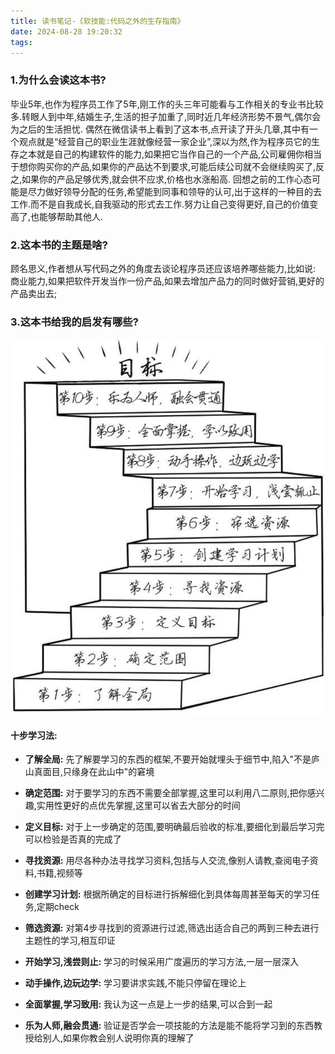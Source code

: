 ```yaml
---
title: 读书笔记-《软技能:代码之外的生存指南》
date: 2024-08-28 19:20:32
tags:
---
```


### 1.为什么会读这本书?
毕业5年,也作为程序员工作了5年,刚工作的头三年可能看与工作相关的专业书比较多.转眼人到中年,结婚生子,生活的担子加重了,同时近几年经济形势不景气,偶尔会为之后的生活担忧. 偶然在微信读书上看到了这本书,点开读了开头几章,其中有一个观点就是“经营自己的职业生涯就像经营一家企业”,深以为然,作为程序员它的生存之本就是自己的构建软件的能力,如果把它当作自己的一个产品,公司雇佣你相当于想你购买你的产品,如果你的产品达不到要求,可能后续公司就不会继续购买了,反之,如果你的产品足够优秀,就会供不应求,价格也水涨船高. 回想之前的工作心态可能是尽力做好领导分配的任务,希望能到同事和领导的认可,出于这样的一种目的去工作.而不是自我成长,自我驱动的形式去工作.努力让自己变得更好,自己的价值变高了,也能够帮助其他人.

### 2.这本书的主题是啥?
顾名思义,作者想从写代码之外的角度去谈论程序员还应该培养哪些能力,比如说: 商业能力,如果把软件开发当作一份产品,如果去增加产品力的同时做好营销,更好的产品卖出去; 

### 3.这本书给我的启发有哪些?

<img src="../十步学习法.png" alt="十步学习法"  />

#### 十步学习法:

- **了解全局:** 先了解要学习的东西的框架,不要开始就埋头于细节中,陷入"不是庐山真面目,只缘身在此山中"的窘境

- **确定范围:** 对于要学习的东西不需要全部掌握,这里可以利用八二原则,把你感兴趣,实用性更好的点优先掌握,这里可以省去大部分的时间

- **定义目标:** 对于上一步确定的范围,要明确最后验收的标准,要细化到最后学习完可以检验是否真的完成了

- **寻找资源:** 用尽各种办法寻找学习资料,包括与人交流,像别人请教,查阅电子资料,书籍,视频等

- **创建学习计划:** 根据所确定的目标进行拆解细化到具体每周甚至每天的学习任务,定期check

- **筛选资源:** 对第4步寻找到的资源进行过滤,筛选出适合自己的两到三种去进行主题性的学习,相互印证

- **开始学习,浅尝则止:** 学习的时候采用广度遍历的学习方法,一层一层深入

- **动手操作,边玩边学:**  学习要讲求实践,不能只停留在理论上

- **全面掌握,学习致用:** 我认为这一点是上一步的结果,可以合到一起

- **乐为人师,融会贯通:** 验证是否学会一项技能的方法是能不能将学习到的东西教授给别人,如果你教会别人说明你真的理解了
